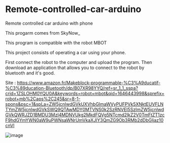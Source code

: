 # Remote-controlled-car-arduino
Remote controlled car arduino with phone

This progarm comes from SkyNow_

This program is compatible with the robot MBOT 

This project consists of operating a car using your phone.

First connect the robot to the computer and upload the program. Then download an application that allows you to connect to the robot by bluetooth and it's good.

Site : https://www.amazon.fr/Makeblock-programmable-%C3%A9ducatif-%C3%89ducation-Bluetooth/dp/B07XR98YYQ/ref=sr_1_1_sspa?crid=1ZSLOHM0YQU0A&keywords=robot+mbot&qid=1646443998&sprefix=robot+mb%2Caps%2C245&sr=8-1-spons&psc=1&spLa=ZW5jcnlwdGVkUXVhbGlmaWVyPUFPVk5XNktEUVFLNTYmZW5jcnlwdGVkSWQ9QTAwMDY0MTVNS0k2SzRNVEI5SzImZW5jcnlwdGVkQWRJZD1BMDU3MzI4MDNVUkg2MkdFQVg5NTcmd2lkZ2V0TmFtZT1zcF9hdGYmYWN0aW9uPWNsaWNrUmVkaXJlY3QmZG9Ob3RMb2dDbGljaz10cnVl


![image](https://user-images.githubusercontent.com/93336837/156863542-648f142b-96d8-4c92-a60b-0fe61e336ea3.png)
